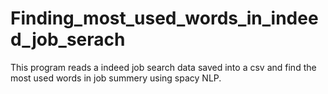# Finding_most_used_words_in_indeed_job_serach
This program reads a indeed job search data saved into a csv and find the most used words in job summery using spacy NLP.
